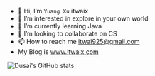 - 👋 Hi, I’m `Yuang Xu` itwaix
- 👀 I’m interested in explore in your own world
- 🌱 I’m currently learning Java
- 💞️ I’m looking to collaborate on CS
- 📫 How to reach me itwai925@gmail.com
- My Blog is www.itwaix.com

<!---
itwaiX/itwaiX is a ✨ special ✨ repository because its `README.md` (this file) appears on your GitHub profile.
You can click the Preview link to take a look at your changes.
--->
![Dusai's GitHub stats](https://github-readme-stats.vercel.app/api?username=itwaix)
